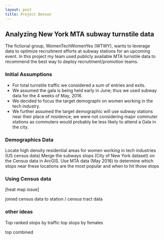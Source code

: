 ```yaml
---
layout: post
title: Project Benson
---
```

## Analyzing New York MTA subway turnstile data
The fictional group, WomenTechWomenYes (WTWY), wants to leverage data to optimize recruitment efforts at subway stations for an upcoming event. In this project my team used publicly available MTA turnstile data to recommend the best way to deploy recruitment/promotion teams.

### Initial Assumptions
- For total turnstile traffic we considered a sum of entries and exits.
- We assumed the gala is being held early in June; thus we used subway data for the 4 weeks of May, 2016.
- We decided to focus the target demographi on women working in the tech industry.
- We further assumed the target demographic will use subway stations near their place of residence; we were not considering major commuter stations as commuters would probably be less likely to attend a Gala in the city.

### Demographics Data

Locate high density residential areas for women working in tech industries (US census data)
Merge the subways stops (City of New York dataset) on the Census data in ArcGIS.
Use MTA data (May 2016) to determine which stops near these locations are the most popular and when to hit those stops

### Using Census data

[heat map issue]

joined census data to station / census tract data

### other ideas


Top ranked stops by traffic
top stops by females

top combined
